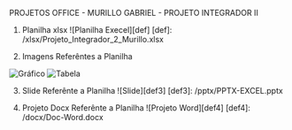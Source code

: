 PROJETOS OFFICE - MURILLO GABRIEL - PROJETO INTEGRADOR II

1. Planilha xlsx
![Planilha Execel][def]
[def]: /xlsx/Projeto_Integrador_2_Murillo.xlsx

2. Imagens Referêntes a Planilha
<img src="/png/gráfico.png" alt="Gráfico">
<img src="/png/Tabela1.png" alt="Tabela">

3. Slide Referênte a Planilha
![Slide][def3]
[def3]: /pptx/PPTX-EXCEL.pptx

4. Projeto Docx Referênte a Planilha 
![Projeto Word][def4]
[def4]: /docx/Doc-Word.docx

